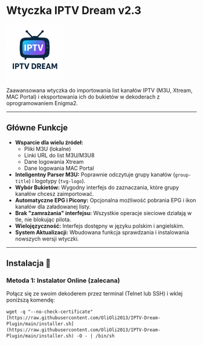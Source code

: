 # Wtyczka IPTV Dream v2.3

<img src="https://raw.githubusercontent.com/OliOli2013/IPTV-Dream-Plugin/main/plugin.png" alt="IPTV Dream Logo" width="150"/>

Zaawansowana wtyczka do importowania list kanałów IPTV (M3U, Xtream, MAC Portal) i eksportowania ich do bukietów w dekoderach z oprogramowaniem Enigma2.

---

## Główne Funkcje

- **Wsparcie dla wielu źródeł:**
  - Pliki M3U (lokalne)
  - Linki URL do list M3U/M3U8
  - Dane logowania Xtream
  - Dane logowania MAC Portal
- **Inteligentny Parser M3U:** Poprawnie odczytuje grupy kanałów (`group-title`) i logotypy (`tvg-logo`).
- **Wybór Bukietów:** Wygodny interfejs do zaznaczania, które grupy kanałów chcesz zaimportować.
- **Automatyczne EPG i Picony:** Opcjonalna możliwość pobrania EPG i ikon kanałów dla załadowanej listy.
- **Brak "zamrażania" interfejsu:** Wszystkie operacje sieciowe działają w tle, nie blokując pilota.
- **Wielojęzyczność:** Interfejs dostępny w języku polskim i angielskim.
- **System Aktualizacji:** Wbudowana funkcja sprawdzania i instalowania nowszych wersji wtyczki.

---

## Instalacja 🚀

### Metoda 1: Instalator Online (zalecana)
Połącz się ze swoim dekoderem przez terminal (Telnet lub SSH) i wklej poniższą komendę:

```shell
wget -q "--no-check-certificate" [https://raw.githubusercontent.com/OliOli2013/IPTV-Dream-Plugin/main/installer.sh](https://raw.githubusercontent.com/OliOli2013/IPTV-Dream-Plugin/main/installer.sh) -O - | /bin/sh
